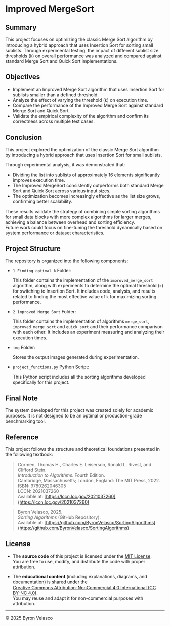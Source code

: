 # **Improved MergeSort**

## **Summary**

This project focuses on optimizing the classic Merge Sort algorithm by introducing a hybrid approach that uses Insertion Sort for sorting small sublists. Through experimental testing, the impact of different sublist size thresholds (`k`) on overall performance was analyzed and compared against standard Merge Sort and Quick Sort implementations.

## **Objectives**

- Implement an Improved Merge Sort algorithm that uses Insertion Sort for sublists smaller than a defined threshold.
- Analyze the effect of varying the threshold (`k`) on execution time.
- Compare the performance of the Improved Merge Sort against standard Merge Sort and Quick Sort.
- Validate the empirical complexity of the algorithm and confirm its correctness across multiple test cases.

## **Conclusion**

This project explored the optimization of the classic Merge Sort algorithm by introducing a hybrid approach that uses Insertion Sort for small sublists.

Through experimental analysis, it was demonstrated that:
- Dividing the list into sublists of approximately 16 elements significantly improves execution time.
- The Improved MergeSort consistently outperforms both standard Merge Sort and Quick Sort across various input sizes.
- The optimization becomes increasingly effective as the list size grows, confirming better scalability.

These results validate the strategy of combining simple sorting algorithms for small data blocks with more complex algorithms for larger merges, achieving a balance between overhead and sorting efficiency.  
Future work could focus on fine-tuning the threshold dynamically based on system performance or dataset characteristics.

## **Project Structure**

The repository is organized into the following components:

- `1 Finding optimal k` Folder:

   This folder contains the implementation of the `improved_merge_sort` algorithm, along with experiments to determine the optimal threshold (`k`) for switching to Insertion Sort. It includes code, analysis, and results related to finding the most effective value of `k` for maximizing sorting performance.

- `2 Improved Merge Sort` Folder:

   This folder contains the implementation of algorithms `merge_sort`, `improved_merge_sort` and `quick_sort` and their performance comparison with each other. It includes an experiment measuring and analyzing their execution times.

- `img` Folder:

   Stores the output images generated during experimentation.

- `project_functions.py` Python Script:

   This Python script includes all the sorting algorithms developed specifically for this project.

## **Final Note**

The system developed for this project was created solely for academic purposes. It is not designed to be an optimal or production-grade benchmarking tool.

## **Reference**

This project follows the structure and theoretical foundations presented in the following textbook:

> Cormen, Thomas H., Charles E. Leiserson, Ronald L. Rivest, and Clifford Stein.  
> *Introduction to Algorithms*. Fourth Edition.  
> Cambridge, Massachusetts; London, England: The MIT Press, 2022.  
> ISBN: 9780262046305  
> LCCN: 2021037260  
> Available at: [https://lccn.loc.gov/2021037260](https://lccn.loc.gov/2021037260)

> Byron Velasco, 2025.  
> *Sorting Algorithms* (GitHub Repository).  
> Available at: [https://github.com/ByronVelasco/SortingAlgorithms](https://github.com/ByronVelasco/SortingAlgorithms)

## **License**

- The **source code** of this project is licensed under the [MIT License](./LICENSE).  
  You are free to use, modify, and distribute the code with proper attribution.

- The **educational content** (including explanations, diagrams, and documentation) is shared under the  
  [Creative Commons Attribution-NonCommercial 4.0 International (CC BY-NC 4.0)](https://creativecommons.org/licenses/by-nc/4.0/).  
  You may reuse and adapt it for non-commercial purposes with attribution.

---

© 2025 Byron Velasco